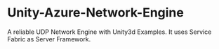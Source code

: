 # Unity-Azure-Network-Engine
A reliable UDP Network Engine with Unity3d Examples.
It uses Service Fabric as Server Framework.